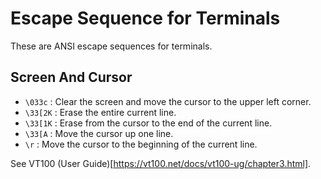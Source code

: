 # Escape Sequence for Terminals

These are ANSI escape sequences for terminals.

## Screen And Cursor
- `\033c` : Clear the screen and move the cursor to the upper left corner.
- `\33[2K` : Erase the entire current line.
- `\33[1K` : Erase from the cursor to the end of the current line.
- `\33[A` : Move the cursor up one line.
- `\r` : Move the cursor to the beginning of the current line.

See VT100 (User Guide)[https://vt100.net/docs/vt100-ug/chapter3.html].

